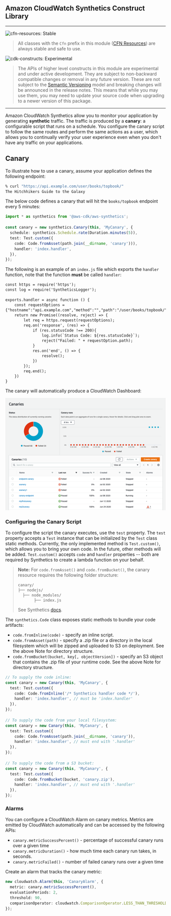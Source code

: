 ## Amazon CloudWatch Synthetics Construct Library

<!--BEGIN STABILITY BANNER-->
---

![cfn-resources: Stable](https://img.shields.io/badge/cfn--resources-stable-success.svg?style=for-the-badge)

> All classes with the `Cfn` prefix in this module ([CFN Resources](https://docs.aws.amazon.com/cdk/latest/guide/constructs.html#constructs_lib)) are always stable and safe to use.

![cdk-constructs: Experimental](https://img.shields.io/badge/cdk--constructs-experimental-important.svg?style=for-the-badge)

> The APIs of higher level constructs in this module are experimental and under active development. They are subject to non-backward compatible changes or removal in any future version. These are not subject to the [Semantic Versioning](https://semver.org/) model and breaking changes will be announced in the release notes. This means that while you may use them, you may need to update your source code when upgrading to a newer version of this package.

---
<!--END STABILITY BANNER-->

Amazon CloudWatch Synthetics allow you to monitor your application by generating **synthetic** traffic. The traffic is produced by a **canary**: a configurable script that runs on a schedule. You configure the canary script to follow the same routes and perform the same actions as a user, which allows you to continually verify your user experience even when you don't have any traffic on your applications.

## Canary

To illustrate how to use a canary, assume your application defines the following endpoint:

```bash
% curl "https://api.example.com/user/books/topbook/"
The Hitchhikers Guide to the Galaxy

```

The below code defines a canary that will hit the `books/topbook` endpoint every 5 minutes: 

```ts
import * as synthetics from '@aws-cdk/aws-synthetics';

const canary = new synthetics.Canary(this, 'MyCanary', {
  schedule: synthetics.Schedule.rate(Duration.minutes(5)),
  test: Test.custom({
    code: Code.fromAsset(path.join(__dirname, 'canary'))),
    handler: 'index.handler',
  }),
});
```

The following is an example of an `index.js` file which exports the `handler` function, note that the function **must** be called `handler`:

```
const https = require('https');
const log = require('SyntheticsLogger');

exports.handler = async function () {
    const requestOptions = {"hostname":"api.example.com","method":"","path":"/user/books/topbook/","port":443}
    return new Promise((resolve, reject) => {
        let req = https.request(requestOptions);
        req.on('response', (res) => {
            if (res.statusCode !== 200){
                log.info(`Status Code: ${res.statusCode}`);
                reject("Failed: " + requestOption.path);
            }
            res.on('end', () => {
                resolve();
            })
        });
        req.end();
    })
}
```

The canary will automatically produce a CloudWatch Dashboard:

![UI Screenshot](images/ui-screenshot.png)

### Configuring the Canary Script 

To configure the script the canary executes, use the `test` property. The `test` property accepts a `Test` instance that can be initialized by the `Test` class static methods. Currently, the only implemented method is `Test.custom()`, which allows you to bring your own code. In the future, other methods will be added. `Test.custom()` accepts `code` and `handler` properties -- both are required by Synthetics to create a lambda function on your behalf.

> **Note:** For `code.fromAsset()` and `code.fromBucket()`, the canary resource requires the following folder structure:
>```
>canary/
>├── nodejs/
>   ├── node_modules/
>        ├── index.js
>```
> See Synthetics [docs](https://docs.aws.amazon.com/AmazonCloudWatch/latest/monitoring/CloudWatch_Synthetics_Canaries_WritingCanary.html).

The `synthetics.Code` class exposes static methods to bundle your code artifacts: 

  - `code.fromInline(code)` - specify an inline script.
  - `code.fromAsset(path)` - specify a .zip file or a directory in the local filesystem which will be zipped and uploaded to S3 on deployment. See the above Note for directory structure.
  - `code.fromBucket(bucket, key[, objectVersion])` - specify an S3 object that contains the .zip file of your runtime code. See the above Note for directory structure.

```ts
// To supply the code inline:
const canary = new Canary(this, 'MyCanary', {
  test: Test.custom({
    code: Code.fromInline('/* Synthetics handler code */'),
    handler: 'index.handler', // must be 'index.handler'
  }),
});

// To supply the code from your local filesystem:
const canary = new Canary(this, 'MyCanary', {
  test: Test.custom({
    code: Code.fromAsset(path.join(__dirname, 'canary')),
    handler: 'index.handler', // must end with '.handler'
  }),
});

// To supply the code from a S3 bucket:
const canary = new Canary(this, 'MyCanary', {
  test: Test.custom({
    code: Code.fromBucket(bucket, 'canary.zip'),
    handler: 'index.handler', // must end with '.handler'
  }),
}); 
```

### Alarms

You can configure a CloudWatch Alarm on canary metrics. Metrics are emitted by CloudWatch automatically and can be accessed by the following APIs:
- `canary.metricSuccessPercent()` - percentage of successful canary runs over a given time
- `canary.metricDuration()` - how much time each canary run takes, in seconds.
- `canary.metricFailed()` - number of failed canary runs over a given time

Create an alarm that tracks the canary metric:

```ts
new cloudwatch.Alarm(this, 'CanaryAlarm', {
  metric: canary.metricSuccessPercent(),
  evaluationPeriods: 2,
  threshold: 90,
  comparisonOperator: cloudwatch.ComparisonOperator.LESS_THAN_THRESHOLD,
});
```
